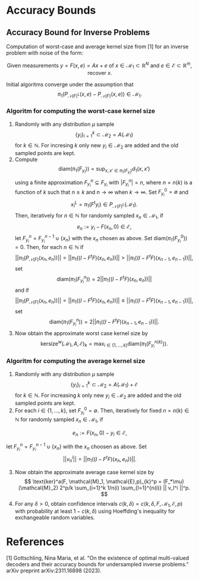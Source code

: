 # Accuracy Bounds

## Accuracy Bound for Inverse Problems

Computation of worst-case and average kernel size from [1] for an inverse problem with noise of the form: 

$$
\text{Given measurements } y = F(x,e)=Ax+e \text{ of } x \in \mathcal{M}_1 \subset \mathbb{R}^N \text{ and } e \in \mathcal{E} \subset \mathbb{R}^m, \text{ recover } x.
$$

Initial algoritms converge under the assumption that 
$$
\pi_1(P_{\mathcal{N}(F)^L}(x,e) - P_{\mathcal{N}(F)}(x,e)) \in \mathcal{M}_1.
$$

### Algoritm for computing the worst-case kernel size

1) Randomly with any distribution $\mu$ sample 
$$
\{y_i\}_{i=1}^k \subset \mathcal{M}_2 = A(\mathcal{M}_1)
$$
for $k \in \mathbb{N}$. For incresing $k$ only new $y_i \in \mathcal{M}_2$ are added and the old sampled points are kept.
2) Compute 
$$
\text{diam}(\pi_1(F_{y_i})) = \sup_{x,x' \in \pi_1(F_{y_i})} d_1(x,x')
$$ 
using a finite approximation $F_{y_i}^n \subseteq F_{y_i}$ with $|F_{y_i}^n|=n$, where $n = n(k)$ is a function of $k$ such that $n \geq k$ and $n \to \infty$ when $k \to \infty$. 
Set $F^0_{y_i} = \emptyset$ and 
$$
x^L_i = \pi_1(F^t y_i) \in P_{\mathcal{N}(F)^L}(\mathcal{M}_1).
$$ 
Then, iteratively for $n \in \mathbb{N}$ for randomly sampled $x_n \in \mathcal{M}_1$, if
       $$
        e_n:= y_i - F(x_n,0)\in \mathcal{E},
       $$
    let $F^n_{y_i}  = F^{n-1}_{y_i}  \cup \{x_n\}$ with the $x_n$ chosen as above. 
    Set $\text{diam}(\pi_1(F^0_{y_i}))=0$. Then, for each $n \in \mathbb{N}$ if 
        $$
        ||\pi_1(P_{\mathcal{N}(F)}(x_n,e_n))|| = ||\pi_1((I-F^{t}F)(x_n,e_n))|| > ||\pi_1((I-F^{t}F)(x_{n-1},e_{n-1}))||,
        $$
    set 
    $$
    \text{diam}(\pi_1(F^n_{y_i}))= 2||\pi_1((I-F^{t}F)(x_n,e_n))||
    $$ 
    and if 
        $$
        ||\pi_1(P_{\mathcal{N}(F)}(x_n,e_n))|| = ||\pi_1((I-F^{t}F)(x_n,e_n))|| \leq  ||\pi_1((I-F^{t}F)(x_{n-1},e_{n-1}))||,
        $$
    set 
    $$
    \text{diam}(\pi_1(F^n_{y_i}))= 2||\pi_1((I-F^{t}F)(x_{n-1},e_{n-1}))||.
    $$
3) Now obtain the approximate worst case kernel size by 
       $$
       \text{kersize}^w(\mathcal{M}_1, A,\mathcal{E} )_{k} = \max_{i \in \{1, ..., k\}} \text{diam}(\pi_1(F^{n(k)}_{y_i})).
       $$

### Algoritm for computing the average kernel size

1) Randomly with any distribution $\mu$ sample 
$$
\{y_i\}_{i=1}^k \subset \mathcal{M}_2 = A(\mathcal{M}_1)+\mathcal{E}
$$
for $k \in \mathbb{N}$. For increasing $k$ only new $y_i \in \mathcal{M}_2$ are added and the old sampled points are kept.
2) For each $i \in \{1,...,k\}$, set $F^0_{y_i} = \emptyset$. Then, iteratively for fixed $n=n(k) \in \mathbb{N}$ for randomly sampled $x_n \in \mathcal{M}_1$, if
        
$$
e_n:= F(x_n,0)- y_i \in \mathcal{E},
$$

let $F^n_{y_i}  = F^{n-1}_{y_i}  \cup \{x_n\}$ with the $x_n$ choosen as above. Set 
$$
    ||v_n^i||= ||\pi_1((I-F^{t}F)(x_n,e_n))||.
$$

3) Now obtain the approximate average case kernel size by 
$$
\text{ker}^a(F, \mathcal{M}_1, \mathcal{E},p)_{k}^p = (F_*\mu)(\mathcal{M}_2) 2^p/k \sum_{i=1}^k 1/n(i) \sum_{l=1}^{n(i)} || v_l^i ||^p.
$$
4) For any $\delta >0$, obtain confidence intervals $c(k,\delta) = c(k,\delta,F, \mathcal{M}_1, \mathcal{E},p)$ with probability at least $1-c(k,\delta)$ using Hoeffding's inequality for exchangeable random variables.

# References
[1] Gottschling, Nina Maria, et al. "On the existence of optimal multi-valued decoders and their accuracy bounds for undersampled inverse problems." arXiv preprint arXiv:2311.16898 (2023).